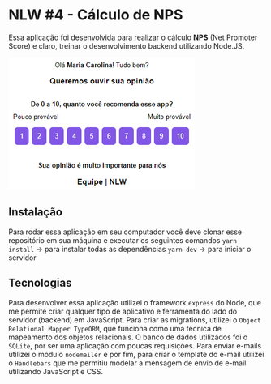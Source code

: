# NLW #4 - Cálculo de NPS

Essa aplicação foi desenvolvida para realizar o cálculo __NPS__ (Net Promoter Score) e claro, treinar o desenvolvimento backend utilizando Node.JS.

![](/src/email.png)

## Instalação
Para rodar essa aplicação em seu computador você deve clonar esse repositório em sua máquina e executar os seguintes comandos
```yarn install``` -> para instalar todas as dependências
```yarn dev``` -> para iniciar o servidor

## Tecnologias
Para desenvolver essa aplicação utilizei o framework ```express``` do Node, que me permite criar qualquer tipo de aplicativo e ferramenta do lado do servidor (backend) em JavaScript. Para criar as migrations, utilizei o ```Object Relational Mapper TypeORM```, que funciona como uma técnica de mapeamento dos objetos relacionais. O banco de dados utilizados foi o ```SQLite```, por ser uma aplicação com poucas requisições. Para enviar e-mails utilizei o módulo ```nodemailer``` e por fim, para criar o template do e-mail utilizei o ```Handlebars``` que me permitiu modelar a mensagem de envio de e-mail utilizando JavaScript e CSS.
